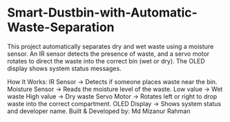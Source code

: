 # Smart-Dustbin-with-Automatic-Waste-Separation
This project automatically separates dry and wet waste using a moisture sensor.   An IR sensor detects the presence of waste, and a servo motor rotates to direct   the waste into the correct bin (wet or dry). The OLED display shows system   status messages.

How It Works:
IR Sensor → Detects if someone places waste near the bin.
Moisture Sensor → Reads the moisture level of the waste.
Low value → Wet waste
High value → Dry waste
Servo Motor → Rotates left or right to drop waste into the correct compartment.
OLED Display → Shows system status and developer name.
Built & Developed by: Md Mizanur Rahman
